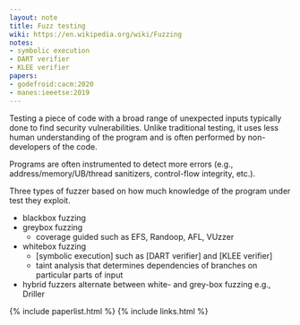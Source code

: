 ```yaml
---
layout: note
title: Fuzz testing
wiki: https://en.wikipedia.org/wiki/Fuzzing
notes:
- symbolic execution
- DART verifier
- KLEE verifier
papers:
- godefroid:cacm:2020
- manes:ieeetse:2019
---
```


Testing a piece of code with a broad range of
unexpected inputs typically done to find security
vulnerabilities.
Unlike traditional testing, it uses less human understanding
of the program and is often performed by non-developers of the code.

Programs are often instrumented to detect more errors (e.g.,
address/memory/UB/thread sanitizers, control-flow integrity, etc.).


Three types of fuzzer based on how much knowledge of
the program under test they exploit.

- blackbox fuzzing
- greybox fuzzing
  - coverage guided such as EFS, Randoop, AFL, VUzzer
- whitebox fuzzing
  - [symbolic execution] such as [DART verifier] and [KLEE verifier]
  - taint analysis that determines dependencies of branches on
    particular parts of input
- hybrid fuzzers alternate between white- and grey-box fuzzing
  e.g., Driller



{% include paperlist.html %}
{% include links.html %}
